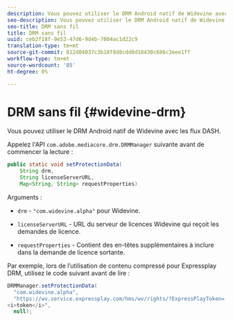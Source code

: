 ```yaml
---
description: Vous pouvez utiliser le DRM Android natif de Widevine avec les flux DASH.
seo-description: Vous pouvez utiliser le DRM Android natif de Widevine avec les flux DASH.
seo-title: DRM sans fil
title: DRM sans fil
uuid: ceb2f18f-9e53-47d6-9d4b-7004ac1d22c9
translation-type: tm+mt
source-git-commit: 812d04037c3b18f8d8cdd0d18430c686c3eee1ff
workflow-type: tm+mt
source-wordcount: '85'
ht-degree: 0%

---
```



# DRM sans fil {#widevine-drm}

Vous pouvez utiliser le DRM Android natif de Widevine avec les flux DASH.

Appelez l&#39;API `com.adobe.mediacore.drm.DRMManager` suivante avant de commencer la lecture :

```java
public static void setProtectionData( 
    String drm,  
    String licenseServerURL,   
    Map<String, String> requestProperties)
```

Arguments :

* `drm` -  `"com.widevine.alpha"` pour Widevine.

* `licenseServerURL` - URL du serveur de licences Widevine qui reçoit les demandes de licence.
* `requestProperties` - Contient des en-têtes supplémentaires à inclure dans la demande de licence sortante.

Par exemple, lors de l’utilisation de contenu compressé pour Expressplay DRM, utilisez le code suivant avant de lire :

```java
DRMManager.setProtectionData( 
  "com.widevine.alpha",  
  "https://wv.service.expressplay.com/hms/wv/rights/?ExpressPlayToken= 
<i>token</i>",  
  null); 
```

